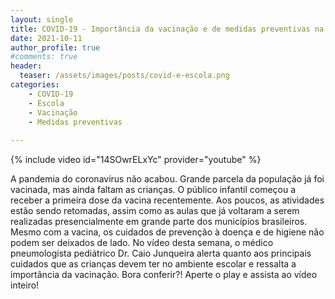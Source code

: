 ```yaml
---
layout: single
title: COVID-19 - Importância da vacinação e de medidas preventivas na volta às aulas presenciais
date: 2021-10-11 
author_profile: true
#comments: true
header:
  teaser: /assets/images/posts/covid-e-escola.png
categories: 
    - COVID-19
    - Escola
    - Vacinação
    - Medidas preventivas
    
---
```


{% include video id="14SOwrELxYc" provider="youtube" %}

A pandemia do coronavírus não acabou. Grande parcela da população já foi vacinada, mas ainda faltam as crianças. O público infantil começou a receber a primeira dose da vacina recentemente. 
Aos poucos, as atividades estão sendo retomadas, assim como as aulas que já voltaram a serem realizadas presencialmente em grande parte dos municípios brasileiros. 
Mesmo com a vacina, os cuidados de prevenção à doença e de higiene não podem ser deixados de lado.
No vídeo desta semana, o médico pneumologista pediátrico Dr. Caio Junqueira alerta quanto aos principais cuidados que as crianças devem ter no ambiente escolar e ressalta a importância da vacinação. 
Bora conferir?! Aperte o play e assista ao vídeo inteiro!
